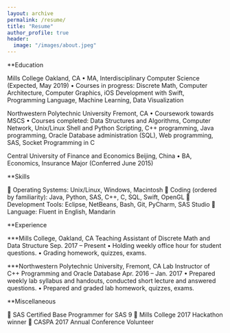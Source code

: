 ```yaml
---
layout: archive
permalink: /resume/
title: "Resume"
author_profile: true
header:
  image: "/images/about.jpeg"
---
```


**Education																		

Mills College	Oakland, CA
•	MA, Interdisciplinary Computer Science (Expected, May 2019)
•	Courses in progress: Discrete Math, Computer Architecture, Computer Graphics, iOS Development with Swift, Programming Language, Machine Learning, Data Visualization

 Northwestern Polytechnic University	Fremont, CA
•	Coursework towards MSCS
•	Courses completed: Data Structures and Algorithms, Computer Network, Unix/Linux Shell and Python Scripting, C++ programming, Java programming, Oracle Database administration (SQL), Web programming, SAS, Socket Programming in C

  Central University of Finance and Economics	Beijing, China
•	BA, Economics, Insurance Major (Conferred June 2015)

**Skills	

	Operating Systems: Unix/Linux, Windows, Macintosh
	Coding (ordered by familiarity): Java, Python, SAS, C++, C, SQL, Swift, OpenGL
	 Development Tools: Eclipse, NetBeans, Bash, Git, PyCharm, SAS Studio
	 Language: Fluent in English, Mandarin

**Experience

***Mills College, Oakland, CA
Teaching Assistant of Discrete Math and Data Structure	Sep. 2017 – Present
•	Holding weekly office hour for student questions.
•	Grading homework, quizzes, exams.

***Northwestern Polytechnic University, Fremont, CA
Lab Instructor of C++ Programming and Oracle Database	Apr. 2016 – Jan. 2017
•	Prepared weekly lab syllabus and handouts, conducted short lecture and answered questions.
•	Prepared and graded lab homework, quizzes, exams.

**Miscellaneous

	SAS Certified Base Programmer for SAS 9
	Mills College 2017 Hackathon winner
	CASPA 2017 Annual Conference Volunteer
